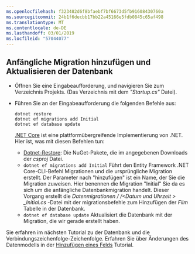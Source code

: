```yaml
---
ms.openlocfilehash: f323482d6f8bfaebf7bf6673d5fb91608430760a
ms.sourcegitcommit: 24b1f6decbb17bb22a45166e5fdb0845c65af498
ms.translationtype: MT
ms.contentlocale: de-DE
ms.lasthandoff: 03/01/2019
ms.locfileid: "57044077"
---
```

## <a name="add-initial-migration-and-update-the-database"></a>Anfängliche Migration hinzufügen und Aktualisieren der Datenbank

* Öffnen Sie eine Eingabeaufforderung, und navigieren Sie zum Verzeichnis Projekts. (Das Verzeichnis mit dem *"Startup.cs"* Datei).

* Führen Sie an der Eingabeaufforderung die folgenden Befehle aus:

  ```console
  dotnet restore
  dotnet ef migrations add Initial
  dotnet ef database update
  ```
  
  [.NET Core](/dotnet/core/tools/index) ist eine plattformübergreifende Implementierung von .NET. Hier ist, was mit diesen Befehlen tun:

  * [Dotnet-Restore](/dotnet/core/tools/dotnet-restore): Die NuGet-Pakete, die im angegebenen Downloads der *csproj* Datei.
  * `dotnet ef migrations add Initial` Führt den Entity Framework .NET Core-CLI-Befehl Migrationen und die ursprüngliche Migration erstellt. Der Parameter nach "hinzufügen" ist ein Name, der Sie die Migration zuweisen. Hier benennen die Migration "Initial" Sie da es sich um die anfängliche Datenbankmigration handelt. Dieser Vorgang erstellt die *Datenmigrationen / /\<Datum und Uhrzeit > _Initial.cs* -Datei mit der migrationsbefehle zum Hinzufügen der *Film* Tabelle in der Datenbank.
  * `dotnet ef database update`  Aktualisiert die Datenbank mit der Migration, die wir gerade erstellt haben.

Sie erfahren im nächsten Tutorial zu der Datenbank und die Verbindungszeichenfolge-Zeichenfolge. Erfahren Sie über Änderungen des Datenmodells in der [Hinzufügen eines Felds](xref:tutorials/first-mvc-app/new-field) Tutorial.
